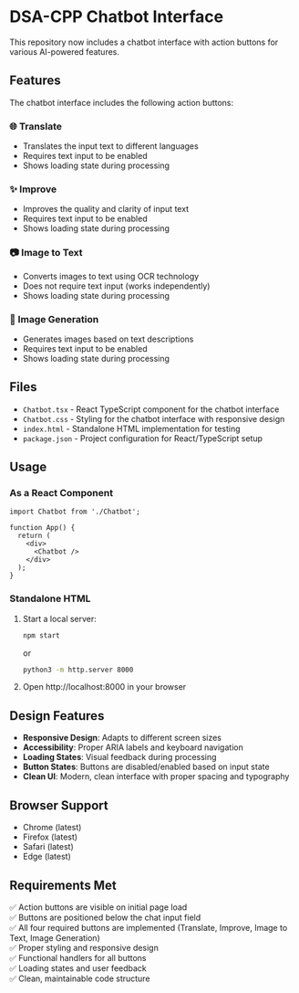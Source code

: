 # DSA-CPP Chatbot Interface

This repository now includes a chatbot interface with action buttons for various AI-powered features.

## Features

The chatbot interface includes the following action buttons:

### 🌐 Translate
- Translates the input text to different languages
- Requires text input to be enabled
- Shows loading state during processing

### ✨ Improve
- Improves the quality and clarity of input text
- Requires text input to be enabled
- Shows loading state during processing

### 📷 Image to Text
- Converts images to text using OCR technology
- Does not require text input (works independently)
- Shows loading state during processing

### 🎨 Image Generation
- Generates images based on text descriptions
- Requires text input to be enabled
- Shows loading state during processing

## Files

- `Chatbot.tsx` - React TypeScript component for the chatbot interface
- `Chatbot.css` - Styling for the chatbot interface with responsive design
- `index.html` - Standalone HTML implementation for testing
- `package.json` - Project configuration for React/TypeScript setup

## Usage

### As a React Component

```tsx
import Chatbot from './Chatbot';

function App() {
  return (
    <div>
      <Chatbot />
    </div>
  );
}
```

### Standalone HTML

1. Start a local server:
   ```bash
   npm start
   ```
   or
   ```bash
   python3 -m http.server 8000
   ```

2. Open http://localhost:8000 in your browser

## Design Features

- **Responsive Design**: Adapts to different screen sizes
- **Accessibility**: Proper ARIA labels and keyboard navigation
- **Loading States**: Visual feedback during processing
- **Button States**: Buttons are disabled/enabled based on input state
- **Clean UI**: Modern, clean interface with proper spacing and typography

## Browser Support

- Chrome (latest)
- Firefox (latest)
- Safari (latest)
- Edge (latest)

## Requirements Met

✅ Action buttons are visible on initial page load  
✅ Buttons are positioned below the chat input field  
✅ All four required buttons are implemented (Translate, Improve, Image to Text, Image Generation)  
✅ Proper styling and responsive design  
✅ Functional handlers for all buttons  
✅ Loading states and user feedback  
✅ Clean, maintainable code structure  